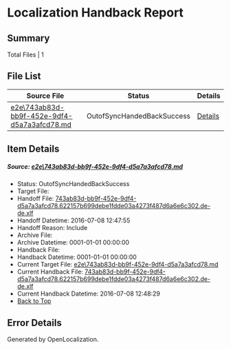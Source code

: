 # <a name='report-top'></a> Localization Handback Report

## Summary
 Total Files | 1

## File List
 Source File | Status | Details 
 ----------- | ------ | ------- 
 [e2e\743ab83d-bb9f-452e-9df4-d5a7a3afcd78.md](https://github.com/OpenLocalizationTestOrg/oltest/blob/3f11743794de0ce75c3ab33f3b51886049090053/e2e/743ab83d-bb9f-452e-9df4-d5a7a3afcd78.md) | OutofSyncHandedBackSuccess | [Details](#dbadc704fda41fd2659265c595fae89b193a969f4)

## Item Details
##### <a name='dbadc704fda41fd2659265c595fae89b193a969f4'></a> Source: [e2e\743ab83d-bb9f-452e-9df4-d5a7a3afcd78.md](https://github.com/OpenLocalizationTestOrg/oltest/blob/3f11743794de0ce75c3ab33f3b51886049090053/e2e/743ab83d-bb9f-452e-9df4-d5a7a3afcd78.md)
* Status: OutofSyncHandedBackSuccess
* Target File: 
* Handoff File: [743ab83d-bb9f-452e-9df4-d5a7a3afcd78.622157b699debe1fdde03a4273f487d6a6e6c302.de-de.xlf](https://github.com/OpenLocalizationTestOrg/olhandoff-e2e/blob/2c3fbfc30d3fe0bb054373335f2b51a60a8ffe62/ol-handoff/OpenLocalizationTestOrg/oltest-dede-fly/ci/ht/743ab83d-bb9f-452e-9df4-d5a7a3afcd78.622157b699debe1fdde03a4273f487d6a6e6c302.de-de.xlf)
* Handoff Datetime: 2016-07-08 12:47:55
* Handoff Reason: Include
* Archive File: 
* Archive Datetime: 0001-01-01 00:00:00
* Handback File: 
* Handback Datetime: 0001-01-01 00:00:00
* Current Target File: [e2e\743ab83d-bb9f-452e-9df4-d5a7a3afcd78.md](https://github.com/OpenLocalizationTestOrg/oltest-dede-fly/blob/b3a2266ab29498e6586789671b28b6a872f9c288/e2e/743ab83d-bb9f-452e-9df4-d5a7a3afcd78.md)
* Current Handback File: [743ab83d-bb9f-452e-9df4-d5a7a3afcd78.622157b699debe1fdde03a4273f487d6a6e6c302.de-de.xlf](https://github.com/OpenLocalizationTestOrg/olhandback-e2e/blob/81e25bef1546dd2952aa5fcd730c657ae507042d/ol-handback/OpenLocalizationTestOrg/oltest-dede-fly/ci/ht/743ab83d-bb9f-452e-9df4-d5a7a3afcd78.622157b699debe1fdde03a4273f487d6a6e6c302.de-de.xlf)
* Current Handback Datetime: 2016-07-08 12:48:29
* [Back to Top](#report-top)


## Error Details

Generated by OpenLocalization.
